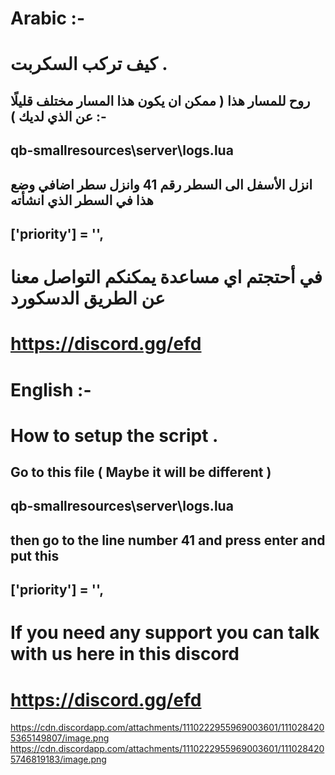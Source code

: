# Arabic :-

# كيف تركب السكربت .

## روح للمسار هذا ( ممكن ان يكون هذا المسار مختلف قليلًا عن الذي لديك ) :-

## qb-smallresources\server\logs.lua

## انزل الأسفل الى السطر رقم 41 وانزل سطر اضافي وضع هذا في السطر الذي انشأته

##  ['priority'] = '',

# في أحتجتم اي مساعدة يمكنكم التواصل معنا عن الطريق الدسكورد
# https://discord.gg/efd

# English :-

# How to setup the script .

## Go to this file ( Maybe it will be different )

## qb-smallresources\server\logs.lua

## then go to the line number 41 and press enter and put this

##  ['priority'] = '',

# If you need any support you can talk with us here in this discord 
# https://discord.gg/efd

https://cdn.discordapp.com/attachments/1110222955969003601/1110284205365149807/image.png
https://cdn.discordapp.com/attachments/1110222955969003601/1110284205746819183/image.png
